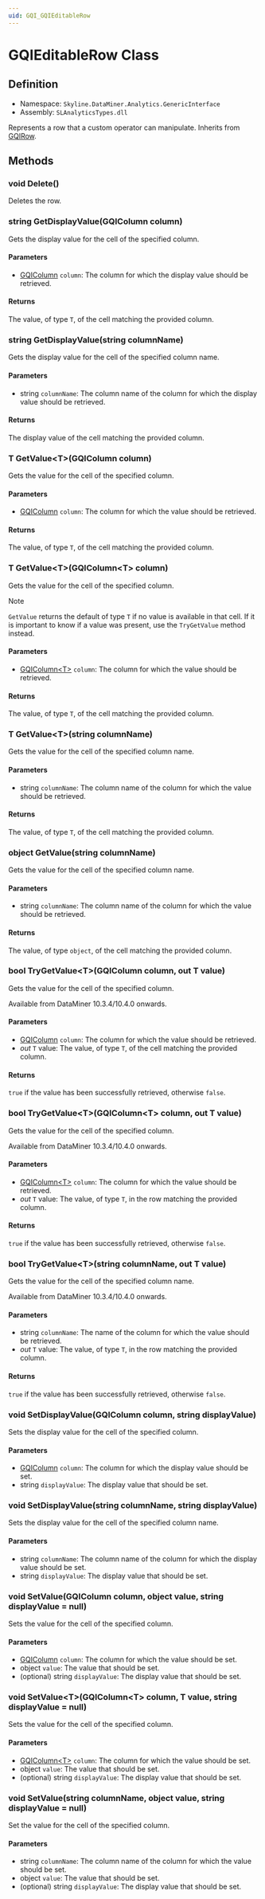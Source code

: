 ```yaml
---
uid: GQI_GQIEditableRow
---
```


# GQIEditableRow Class

## Definition

- Namespace: `Skyline.DataMiner.Analytics.GenericInterface`
- Assembly: `SLAnalyticsTypes.dll`

Represents a row that a custom operator can manipulate. Inherits from [GQIRow](xref:GQI_GQIRow).

## Methods

### void Delete()

Deletes the row.

### string GetDisplayValue(GQIColumn column)

Gets the display value for the cell of the specified column.

#### Parameters

- [GQIColumn](xref:GQI_GQIColumn) `column`: The column for which the display value should be retrieved.

#### Returns

The value, of type `T`, of the cell matching the provided column.

### string GetDisplayValue(string columnName)

Gets the display value for the cell of the specified column name.

#### Parameters

- string `columnName`: The column name of the column for which the display value should be retrieved.

#### Returns

The display value of the cell matching the provided column.

### T GetValue\<T\>(GQIColumn column)

Gets the value for the cell of the specified column.

#### Parameters

- [GQIColumn](xref:GQI_GQIColumn) `column`: The column for which the value should be retrieved.

#### Returns

The value, of type `T`, of the cell matching the provided column.

### T GetValue\<T\>(GQIColumn\<T\> column)

Gets the value for the cell of the specified column.

> [!NOTE]
> `GetValue` returns the default of type `T` if no value is available in that cell. If it is important to know if a value was present, use the `TryGetValue` method instead.

#### Parameters

- [GQIColumn\<T\>](xref:GQI_GQIColumn) `column`: The column for which the value should be retrieved.

#### Returns

The value, of type `T`, of the cell matching the provided column.

### T GetValue\<T\>(string columnName)

Gets the value for the cell of the specified column name.

#### Parameters

- string `columnName`: The column name of the column for which the value should be retrieved.

#### Returns

The value, of type `T`, of the cell matching the provided column.

### object GetValue(string columnName)

Gets the value for the cell of the specified column name.

#### Parameters

- string `columnName`: The column name of the column for which the value should be retrieved.

#### Returns

The value, of type `object`, of the cell matching the provided column.

### bool TryGetValue\<T\>(GQIColumn column, out T value)

Gets the value for the cell of the specified column.

Available from DataMiner 10.3.4/10.4.0 onwards.

#### Parameters

- [GQIColumn](xref:GQI_GQIColumn) `column`: The column for which the value should be retrieved.
- *out* `T` value: The value, of type `T`, of the cell matching the provided column.

#### Returns

`true` if the value has been successfully retrieved, otherwise `false`.

### bool TryGetValue\<T\>(GQIColumn\<T\> column, out T value)

Gets the value for the cell of the specified column.

Available from DataMiner 10.3.4/10.4.0 onwards.

#### Parameters

- [GQIColumn\<T\>](xref:GQI_GQIColumn) `column`: The column for which the value should be retrieved.
- *out* `T` value: The value, of type `T`, in the row matching the provided column.

#### Returns

`true` if the value has been successfully retrieved, otherwise `false`.

### bool TryGetValue\<T\>(string columnName, out T value)

Gets the value for the cell of the specified column name.

Available from DataMiner 10.3.4/10.4.0 onwards.

#### Parameters

- string `columnName`: The name of the column for which the value should be retrieved.
- *out* `T` value: The value, of type `T`, in the row matching the provided column.

#### Returns

`true` if the value has been successfully retrieved, otherwise `false`.

### void SetDisplayValue(GQIColumn column, string displayValue)

Sets the display value for the cell of the specified column.

#### Parameters

- [GQIColumn](xref:GQI_GQIColumn) `column`: The column for which the display value should be set.
- string `displayValue`: The display value that should be set.

### void SetDisplayValue(string columnName, string displayValue)

Sets the display value for the cell of the specified column name.

#### Parameters

- string `columnName`: The column name of the column for which the display value should be set.
- string `displayValue`: The display value that should be set.

### void SetValue(GQIColumn column, object value, string displayValue = null)

Sets the value for the cell of the specified column.

#### Parameters

- [GQIColumn](xref:GQI_GQIColumn) `column`: The column for which the value should be set.
- object `value`: The value that should be set.
- (optional) string `displayValue`: The display value that should be set.

### void SetValue\<T\>(GQIColumn\<T\> column, T value, string displayValue = null)

Sets the value for the cell of the specified column.

#### Parameters

- [GQIColumn\<T\>](xref:GQI_GQIColumn) `column`: The column for which the value should be set.
- object `value`: The value that should be set.
- (optional) string `displayValue`: The display value that should be set.

### void SetValue(string columnName, object value, string displayValue = null)

Set the value for the cell of the specified column.

#### Parameters

- string `columnName`: The column name of the column for which the value should be set.
- object `value`: The value that should be set.
- (optional) string `displayValue`: The display value that should be set.
